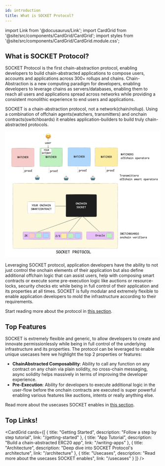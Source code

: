 ```yaml
---
id: introduction
title: What is SOCKET Protocol?
---
```


import Link from '@docusaurus/Link';
import CardGrid from '@site/src/components/CardGrid/CardGrid';
import styles from '@site/src/components/CardGrid/CardGrid.module.css';

## What is SOCKET Protocol?

SOCKET Protocol is the first chain-abstraction protocol, enabling developers to build chain-abstracted applications to compose users, accounts and applications across 300+ rollups and chains. Chain-Abstraction is a new computing paradigm for developers, enabling developers to leverage chains as servers/databases, enabling them to reach all users and applications spread across networks while providing a consistent monolithic experience to end users and applications.

SOCKET is a chain-abstraction protocol, not a network(chain/rollup). Using a combination of offchain agents(watchers, transmitters) and onchain contracts(switchboards) it enables application-builders to build truly chain-abstracted protocols.

![image.png](../static/img/architecture.png)

Leveraging SOCKET protocol, application developers have the ability to not just control the onchain elements of their application but also define additional offchain logic that can assist users, help with composing smart contracts or execute some pre-execution logic like auctions or resource-locks, security checks etc while being in full control of their application and its properties at all times. SOCKET is fully modular and extremely flexible to enable application developers to mold the infrastructure according to their requirements.

Start reading more about the protocol in [this section](/architecture).

## Top Features

SOCKET is extremely flexible and generic, to allow developers to create and innovate permissionlessly while being in full control of the underlying infrastructure and its properties. The protocol can be leveraged to enable unique usecases here we highlight the top 2 properties or features:
- **ChainAbstracted Composability**: Ability to call any function on any contract on any chain via plain solidity, no cross-chain messaging, async solidity helps massively in terms of improving the developer experience.
- **Pre-Execution**: Ability for developers to execute additional logic in the user-flow before the onchain contracts are executed is super powerful enabling various features like auctions, intents or really anything else.

Read more about the usecases SOCKET enables in [this section](/usecases).

## Top Links!
<CardGrid cards={[
 {
   title: "Getting Started",
   description: "Follow a step by step tutorial",
   link: "/getting-started"
 },
 {
   title: "App Tutorial",
   description: "Build a chain-abstracted ERC20 app",
   link: "/writing-apps"
 },
 {
   title: "Architecture",
   description: "Deep dive into SOCKET Protocol's architecture",
   link: "/architecture"
 },
 {
   title: "Usecases",
   description: "Read more about the usecases SOCKET enables",
   link: "/usecases"
 }
]} />
